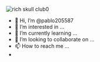 ![rich skull club0](https://user-images.githubusercontent.com/106015351/169691933-fde26b16-db07-4fa1-811a-91311200891d.png)
- 👋 Hi, I’m @pablo205587
- 👀 I’m interested in ...
- 🌱 I’m currently learning ...
- 💞️ I’m looking to collaborate on ...
- 📫 How to reach me ...
- 
